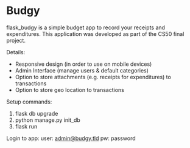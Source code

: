 # Budgy
flask_budgy is a simple budget app to record your receipts and expenditures.  This application was developed as part of the CS50 final project.

Details:
- Responsive design (in order to use on mobile devices)
- Admin Interface (manage users & default categories)
- Option to store attachments (e.g. receipts for expenditures) to transactions
- Option to store geo location to transactions

Setup commands:
  1. flask db upgrade
  2. python manage.py init_db
  3. flask run
  
Login to app:
  user: admin@budgy.tld
  pw: password
